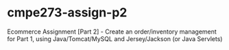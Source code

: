 # cmpe273-assign-p2
Ecommerce Assignment [Part 2]  - Create an order/inventory management for Part 1, using Java/Tomcat/MySQL and Jersey/Jackson (or Java Servlets)
